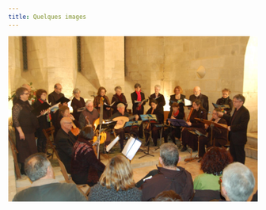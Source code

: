 ```yaml
---
title: Quelques images
---
```

![2016-La Lande de Pomerol](https://github.com/ensembleapertura/test-website-repo-3796/blob/main/images/2016-03-lalandedePomerol4.jpg?raw=true)